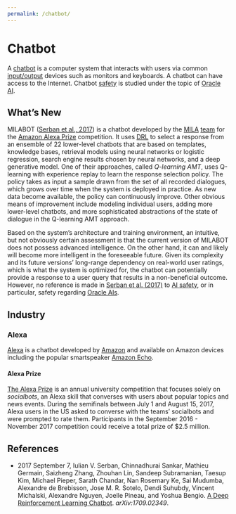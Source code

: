 ```yaml
---
permalink: /chatbot/
---
```

# Chatbot

A [chatbot](https://en.wikipedia.org/wiki/Chatbot) is a computer system that interacts with users via common [input/output](https://en.wikipedia.org/wiki/Input/output) devices such as monitors and keyboards. A chatbot can have access to the Internet. Chatbot [safety](http://realai.org/safety/) is studied under the topic of [Oracle AI](http://realai.org/safety/oracle-ai/).

## What’s New

MILABOT ([Serban et al., 2017](https://arxiv.org/abs/1709.02349)) is a chatbot developed by the [MILA](https://mila.umontreal.ca/en/) [team](https://developer.amazon.com/alexaprize/teams/mila-team) for the [Amazon Alexa Prize](#alexa-prize) competition. It uses [DRL](http://realai.org/deep-reinforcement-learning/) to select a response from an ensemble of 22 lower-level chatbots that are based on templates, knowledge bases, retrieval models using neural networks or logistic regression, search engine results chosen by neural networks, and a deep generative model. One of their approaches, called *Q-learning AMT*, uses Q-learning with experience replay to learn the response selection policy. The policy takes as input a sample drawn from the set of all recorded dialogues, which grows over time when the system is deployed in practice. As new data become available, the policy can continuously improve. Other obvious means of improvement include modeling individual users, adding more lower-level chatbots, and more sophisticated abstractions of the state of dialogue in the Q-learning AMT approach.

Based on the system’s architecture and training environment, an intuitive, but not obviously certain assessment is that the current version of MILABOT does not possess advanced intelligence. On the other hand, it can and likely will become more intelligent in the foreseeable future. Given its complexity and its future versions’ long-range dependency on real-world user ratings, which is what the system is optimized for, the chatbot can potentially provide a response to a user query that results in a non-beneficial outcome. However, no reference is made in [Serban et al. (2017)](https://arxiv.org/abs/1709.02349) to [AI safety](http://realai.org/safety/), or in particular, safety regarding [Oracle AIs](http://realai.org/safety/oracle-ai/).

## Industry

### Alexa

[Alexa](https://en.wikipedia.org/wiki/Amazon_Alexa) is a chatbot developed by [Amazon](http://realai.org/industry/amazon/) and available on Amazon devices including the popular smartspeaker [Amazon Echo](https://en.wikipedia.org/wiki/Amazon_Echo).

#### Alexa Prize

[The Alexa Prize](https://developer.amazon.com/alexaprize) is an annual university competition that focuses solely on *socialbots*, an Alexa skill that converses with users about popular topics and news events. During the semifinals between July 1 and August 15, 2017, Alexa users in the US asked to converse with the teams’ socialbots and were prompted to rate them. Participants in the September 2016 - November 2017 competition could receive a total prize of $2.5 million.

## References

* 2017 September 7, Iulian V. Serban, Chinnadhurai Sankar, Mathieu Germain, Saizheng Zhang, Zhouhan Lin, Sandeep Subramanian, Taesup Kim, Michael Pieper, Sarath Chandar, Nan Rosemary Ke, Sai Mudumba, Alexandre de Brebisson, Jose M. R. Sotelo, Dendi Suhubdy, Vincent Michalski, Alexandre Nguyen, Joelle Pineau, and Yoshua Bengio. [A Deep Reinforcement Learning Chatbot](https://arxiv.org/abs/1709.02349). *arXiv:1709.02349*.

